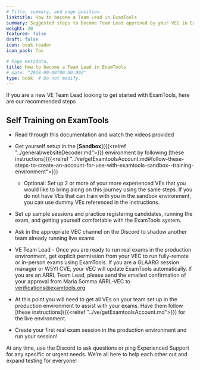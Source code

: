 ```yaml
---
# Title, summary, and page position.
linktitle: How to become a Team Lead in ExamTools
summary: Suggested steps to become Team Lead approved by your VEC in ExamTools
weight: 20
featured: false
draft: false
icon: book-reader
icon_pack: fas

# Page metadata.
title: How to become a Team Lead in ExamTools
# date: "2018-09-09T00:00:00Z"
type: book  # Do not modify.
---
```


If you are a new VE Team Lead looking to get started with ExamTools, here are our recommended steps

## Self Training on ExamTools

* Read through this documentation and watch the videos provided

* Get yourself setup in the [**Sandbox**]({{<relref "../general/websiteDecoder.md">}}) environment by following [these instructions]({{<relref "../ve/getExamtoolsAccount.md#follow-these-steps-to-create-an-account-for-use-with-examtools-sandbox--training-environment">}})

  * Optional: Set up 2 or more of your more experienced VEs that you would like to bring along on this journey using the same steps. If you do not have VEs that can train with you in the sandbox environment, you can use dummy VEs referenced in the instructions.

* Set up sample sessions and practice registering candidates, running the exam, and getting yourself comfortable with the ExamTools system.

* Ask in the appropriate VEC channel on the Discord to shadow another team already running live exams

* VE Team Lead - Once you are ready to run real exams in the production environment, get explicit permission from your VEC to run fully-remote or in-person exams using ExamTools.  If you are a GLAARG session manager or W5YI CVE, your VEC will update ExamTools automatically.  If you are an ARRL Team Lead, please send the emailed confirmation of your approval from Maria Somma ARRL-VEC to verifications@examtools.org

* At this point you will need to get all VEs on your team set up in the production environment to assist with your exams. Have them follow [these instructions]({{<relref "../ve/getExamtoolsAccount.md">}}) for the live environment.

* Create your first real exam session in the production environment and run your session!

At any time, use the Discord to ask questions or ping Experienced Support for any specific or urgent needs. We’re all here to help each other out and expand testing for everyone!
